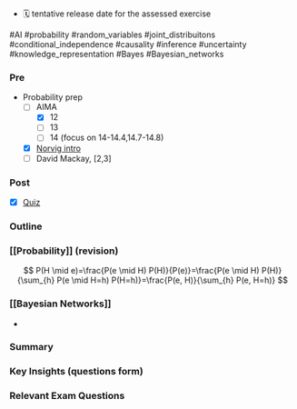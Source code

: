 - 🗓 tentative release date for the assessed exercise

#AI #probability #random_variables #joint_distribuitons #conditional_independence #causality #inference #uncertainty #knowledge_representation #Bayes #Bayesian_networks 

### Pre
- Probability prep
	- [ ] AIMA
		- [x] 12
		- [ ] 13
		- [ ] 14 (focus on 14-14.4,14.7-14.8)
	- [x] [Norvig intro](https://nbviewer.jupyter.org/url/norvig.com/ipython/Probability.ipynb)
	- [ ] David Mackay, [2,3]

### Post

- [x] [Quiz](https://moodle.gla.ac.uk/mod/quiz/view.php?id=2566161)

### Outline

### [[Probability]] (revision)

$$
P(H \mid e)=\frac{P(e \mid H) P(H)}{P(e)}=\frac{P(e \mid H) P(H)}{\sum_{h} P(e \mid H=h) P(H=h)}=\frac{P(e, H)}{\sum_{h} P(e, H=h)}
$$

### [[Bayesian Networks]]

- 

### Summary

### Key Insights (questions form)

### Relevant Exam Questions